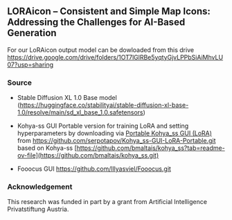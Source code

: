 **<h2>LORAicon – Consistent and Simple Map Icons: Addressing the Challenges for AI-Based Generation</h2>**

For our LoRAicon output model can be dowloaded from this drive https://drive.google.com/drive/folders/1OT7lGlRBe5yqtyGjvLPPbSiAiMhvLU07?usp=sharing

**<h3>Source</h3>**
* Stable Diffusion XL 1.0 Base model (https://huggingface.co/stabilityai/stable-diffusion-xl-base-1.0/resolve/main/sd_xl_base_1.0.safetensors)

* Kohya-ss GUI Portable version for training LoRA and setting hyperparameters by downloading via [Portable Kohya_ss GUI (LoRA)](https://github.com/serpotapov/Kohya_ss-GUI-LoRA-Portable/archive/refs/heads/main.zip) from https://github.com/serpotapov/Kohya_ss-GUI-LoRA-Portable.git based on Kohya-ss [https://github.com/bmaltais/kohya_ss?tab=readme-ov-file](https://github.com/bmaltais/kohya_ss.git)

* Fooocus GUI https://github.com/lllyasviel/Fooocus.git

**<h3>Acknowledgement</h3>**
This research was funded in part by a grant from Artificial Intelligence Privatstiftung Austria.
